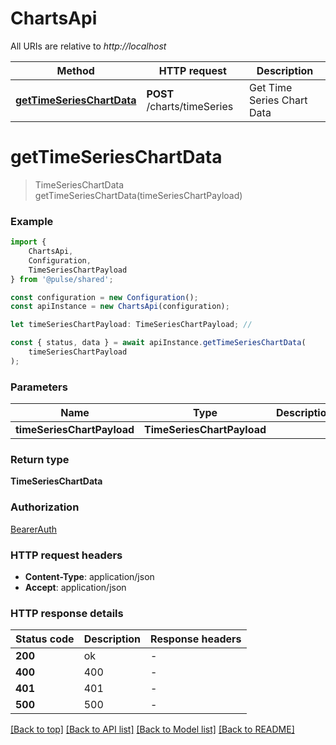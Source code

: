 # ChartsApi

All URIs are relative to *http://localhost*

|Method | HTTP request | Description|
|------------- | ------------- | -------------|
|[**getTimeSeriesChartData**](#gettimeserieschartdata) | **POST** /charts/timeSeries | Get Time Series Chart Data|

# **getTimeSeriesChartData**
> TimeSeriesChartData getTimeSeriesChartData(timeSeriesChartPayload)


### Example

```typescript
import {
    ChartsApi,
    Configuration,
    TimeSeriesChartPayload
} from '@pulse/shared';

const configuration = new Configuration();
const apiInstance = new ChartsApi(configuration);

let timeSeriesChartPayload: TimeSeriesChartPayload; //

const { status, data } = await apiInstance.getTimeSeriesChartData(
    timeSeriesChartPayload
);
```

### Parameters

|Name | Type | Description  | Notes|
|------------- | ------------- | ------------- | -------------|
| **timeSeriesChartPayload** | **TimeSeriesChartPayload**|  | |


### Return type

**TimeSeriesChartData**

### Authorization

[BearerAuth](../README.md#BearerAuth)

### HTTP request headers

 - **Content-Type**: application/json
 - **Accept**: application/json


### HTTP response details
| Status code | Description | Response headers |
|-------------|-------------|------------------|
|**200** | ok |  -  |
|**400** | 400 |  -  |
|**401** | 401 |  -  |
|**500** | 500 |  -  |

[[Back to top]](#) [[Back to API list]](../README.md#documentation-for-api-endpoints) [[Back to Model list]](../README.md#documentation-for-models) [[Back to README]](../README.md)

